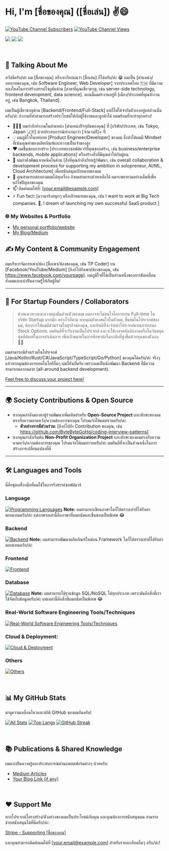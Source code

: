 # Hi, I'm [ชื่อของคุณ] ([ชื่อเล่น]) ✌😄

[![YouTube Channel Subscribers](https://img.shields.io/youtube/channel/subscribers/UC5JMHvrfKREtQoDi_AQO_Hg?label=People%20subscribed%20to%20my%20channel&style=social)](https://www.youtube.com/@your_youtube_channel_id_or_link)
[![YouTube Channel Views](https://img.shields.io/youtube/channel/views/UC5JMHvrfKREtQoDi_AQO_Hg?label=Total%20views%20on%20my%20channel&style=social)](https://www.youtube.com/@your_youtube_channel_id_or_link)

[![](https://img.shields.io/badge/linkedin-%230077B5.svg?style=for-the-badge&logo=linkedin)](https://www.linkedin.com/in/your_linkedin_profile/)
[![](https://img.shields.io/badge/Medium-12100E?style=for-the-badge&logo=medium&logoColor=white)](https://medium.com/@your_medium_username)
[![](https://img.shields.io/badge/Twitter-1DA1F2?style=for-the-badge&logo=twitter&logoColor=white)](https://twitter.com/your_twitter_handle)

<br />

## 📖 Talking About Me

สวัสดีครับ/ค่ะ ผม [ชื่อของคุณ] หรือจะเรียกผมว่า [ชื่อเล่น] ก็ได้ครับ/ค่ะ 😁 ผมเป็น [ตำแหน่ง/บทบาทของคุณ, เช่น Software Engineer, Web Developer] จากประเทศไทย 🇹🇭 ที่มีความหลงใหลในการสร้างสรรค์โซลูชันด้าน [สาขาที่คุณเชี่ยวชาญ, เช่น server-side technology, frontend development, data science]. ตอนนี้ผมทำงานอยู่ที่ [เมือง/ประเทศที่คุณทำงานอยู่, เช่น Bangkok, Thailand].

ผมเป็นผู้เชี่ยวชาญด้าน [Backend/Frontend/Full-Stack] แต่ก็ไม่ได้จำกัดตัวเองอยู่แค่ส่วนนั้นครับ/ค่ะ ถ้างานที่ทำสามารถสร้างประโยชน์ให้กับผู้ใช้งานและลูกค้าได้ ผมพร้อมที่จะทำทุกอย่าง!

- 👨🏽‍💻 ผมกำลังทำงานในตำแหน่ง [ตำแหน่งปัจจุบันของคุณ] ที่ [บริษัท/ประเทศ, เช่น Tokyo, Japan 🇯🇵] ด้วยประสบการณ์ทำงานกว่า [จำนวนปี]+ ปี
- 💡 ผมภูมิใจในบทบาท [Product Engineer/Developer] ของผม ซึ่งทำให้ผมมี Mindset ที่เน้นคุณค่าของผลิตภัณฑ์และความเป็นเจ้าของสูง
- ❤ ผมชื่นชอบการสร้าง [ประเภทของซอฟต์แวร์ที่คุณชอบสร้าง, เช่น business/enterprise backends, mobile applications] หรือสร้างสิ่งที่มีคุณค่าให้กับผู้คน
- 🌱 ผมกำลังพัฒนาเทคนิคในด้าน [สิ่งที่คุณกำลังเรียนรู้/พัฒนา, เช่น overall collaboration & development process for supporting my ambition in solopreneur, AI/ML, Cloud Architecture] เพื่อสนับสนุนเป้าหมายของผม
- 💬 คุณสามารถสอบถามผมได้ทุกเรื่อง ถ้าผมสามารถช่วยเหลือได้ ผมจะพยายามอย่างเต็มที่เพื่อแก้ไขปัญหาของคุณ
- 📫 ติดต่อผมได้ที่: [your.email@example.com]
- ⚡ Fun fact: [ความจริงสนุกๆ หรือเป้าหมายของคุณ, เช่น I want to work at Big Tech companies. 🥺, I dream of launching my own successful SaaS product.]

### 🌐 My Websites & Portfolio

* [My personal portfolio/website](https://portfolio.yourwebsite.dev/)
* [My Blog/Medium](https://medium.com/@your_medium_username)

## ✍️ My Content & Community Engagement

ผมบริหารจัดการเพจ/ช่อง [ชื่อเพจ/ช่องของคุณ, เช่น TP Coder] บน [Facebook/YouTube/Medium] [ลิงก์ไปยังเพจ/ช่องของคุณ, เช่น https://www.facebook.com/yourpage]. ผมภูมิใจที่ได้เป็นส่วนหนึ่งของการขับเคลื่อนสังคมและแบ่งปันความรู้ให้กับผู้อื่น!

---

## 🤝 For Startup Founders / Collaborators

> ด้วยแนวทางและความมุ่งมั่นส่วนตัวของผม ผมอาจจะไม่สนใจโอกาสงาน Full-time ในบริษัท Startup มากนัก
> อย่างไรก็ตาม หากคุณยังคงสนใจในตัวผม, ชื่นชมในโปรเจกต์ของผม, ต้องการให้ผมมีส่วนร่วมในธุรกิจของคุณ, และยินดีที่จะจ่ายค่าโปรเจกต์แทนการเสนอ Stock Options.
> ผมยินดีที่จะรับงานเป็นโปรเจกต์ และจะใช้เวลาหลังเลิกงานหรือในวันหยุดสุดสัปดาห์ในการดำเนินการ เพื่อเป้าหมายในการศึกษาต่อในระดับที่สูงขึ้นด้วยทุนของตัวเอง 🙇‍♂️

ผมสามารถมีส่วนร่วมในโปรเจกต์ [Java/Kotlin/Rust/C#/JavaScript/TypeScript/Go/Python] ของคุณได้ครับ/ค่ะ จริงๆ แล้วหากคุณต้องการเทคโนโลยีอื่นๆ ผมก็ยังเปิดรับ เพราะผมเป็นนักพัฒนา Backend ที่มีความสามารถหลากหลาย (all-around backend development).

[Feel free to discuss your project here!](https://business.yourwebsite.dev)

---

## 🌍 Society Contributions & Open Source

* หากคุณกำลังมองหาผู้ร่วมพัฒนาเพิ่มเติมสำหรับ **Open-Source Project** และทักษะของผมตรงกับความคาดหวัง/ความต้องการของคุณ โปรดแจ้งให้ผมทราบครับ/ค่ะ
    * **ตัวอย่างการมีส่วนร่วม:** [ลิงก์ไปยัง Contribution ของคุณ, เช่น https://github.com/ByteByteGoHq/coding-interview-patterns]
* หากคุณกำลังเริ่มต้น **Non-Profit Organization Project** และทักษะของผมตรงกับความคาดหวัง/ความต้องการของคุณ โปรดแจ้งให้ผมทราบครับ/ค่ะ ผมยินดีที่จะเป็นส่วนหนึ่งในการสร้างการเปลี่ยนแปลงที่ดี

---

## 🛠️ Languages and Tools

นี่คือชุดเครื่องมือที่ผมใช้ในการรังสรรค์ซอฟต์แวร์

### Language

[![Programming Languages](https://skillicons.dev/icons?i=java,kotlin,rust,go,javascript,typescript,cs,python,bash,php,ruby)](https://skillicons.dev)
**Note:** ผมสามารถเขียนภาษาใดก็ได้ตราบเท่าที่ได้รับค่าตอบแทนครับ/ค่ะ แต่ภาษาเหล่านี้คือภาษาที่ผมถนัดและชื่นชอบเป็นพิเศษ 😂

### Backend

[![Backend](https://skillicons.dev/icons?i=spring,ktor,actix,bun,nestjs,dotnet,fastapi,django,laravel,gin,flask)](https://skillicons.dev)
**Note:** ผมสามารถพัฒนาผลิตภัณฑ์ใหม่บน Framework ใดก็ได้ตราบเท่าที่ได้รับค่าตอบแทนครับ/ค่ะ

### Frontend

[![Frontend](https://skillicons.dev/icons?i=react,angular,vuejs,nuxtjs,androidstudio,nextjs,svelt,flutter)](https://skillicons.dev)

### Database

[![Database](https://skillicons.dev/icons?i=postgres,mysql,mongodb,cassandra,redis,sequelize,elasticsearch,dynamodb,sqlite,mariadb)](https://skillicons.dev)
**Note:** ผมสามารถใช้ฐานข้อมูล SQL/NoSQL ได้ทุกประเภท เพราะมันคือสิ่งที่เราใช้จัดเก็บข้อมูลครับ/ค่ะ แต่เหล่านี้คือสิ่งที่ผมถนัดเป็นพิเศษ 😂

### Real-World Software Engineering Tools/Techniques

[![Real-World Software Engineering Tools/Techniques](https://skillicons.dev/icons?i=supabase,pinia,jenkins,githubactions,gherkin,maven,gradle,grafana,graphql,rabbitmq,kafka,datadog,postman,jira,confluence,splunk)](https://skillicons.dev)

### Cloud & Deployment:

[![Cloud & Deployment](https://skillicons.dev/icons?i=docker,kubernetes,aws,azure,gcp,cloudflare,workers,terraform,vercel,netlify)](https://skillicons.dev)

### Others

[![Others](https://skillicons.dev/icons?i=git,github,gitlab,bitbucket,raspberrypi,linux,ubuntu,vscode,figma,arduino)](https://skillicons.dev)

<br />

## 📊 My GitHub Stats

มาดูความเคลื่อนไหวและสถิติ GitHub ของผมกันครับ!

[![All Stats](https://github-readme-stats.vercel.app/api?username=[YOUR_GITHUB_USERNAME]&rank_icon=github&theme=dark&hide_border=true&show_icons=true)](https://github.com/[YOUR_GITHUB_USERNAME])
[![Top Langs](https://github-readme-stats.vercel.app/api/top-langs/?username=[YOUR_GITHUB_USERNAME]&layout=compact&theme=dark&hide_border=true&langs_count=8)](https://github.com/[YOUR_GITHUB_USERNAME])
[![GitHub Streak](https://github-readme-streak-stats.herokuapp.com/?user=[YOUR_GITHUB_USERNAME]&theme=dark&hide_border=true)](https://github.com/[YOUR_GITHUB_USERNAME])

<br />

## 📚 Publications & Shared Knowledge

ผมแบ่งปันความรู้และประสบการณ์ผ่านแพลตฟอร์มต่างๆ ด้วยครับ:

* [Medium Articles](https://medium.com/@tpbabparn)
* [Your Blog Link (if any)](https://yourblog.com)

<br />

## ❤️ Support Me

หากโปรเจกต์โครงสร้าง/ตัวอย่างของผมเป็นประโยชน์กับคุณ และคุณต้องการสนับสนุนผม สามารถช่วยสนับสนุนได้ที่นี่ครับ/ค่ะ:

[Stripe - Supporting [ชื่อของคุณ]](https://buy.stripe.com/fZedRR6HSfxk73acMM)

และคุณสามารถติดต่อผมได้ที่ [your.email@example.com] สำหรับรายละเอียดอื่นๆ ครับ/ค่ะ!
